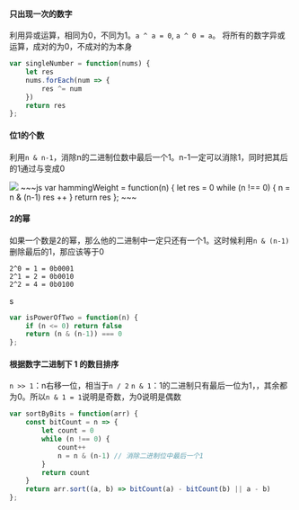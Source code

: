 #### 只出现一次的数字

利用异或运算，相同为0，不同为1。`a ^ a = 0`, `a ^ 0 = a`。
将所有的数字异或运算，成对的为0，不成对的为本身
~~~js
var singleNumber = function(nums) {
    let res
    nums.forEach(num => {
        res ^= num
    })
    return res
};
~~~
#### 位1的个数

利用`n & n-1`，消除n的二进制位数中最后一个1。n-1一定可以消除1，同时把其后的1通过与变成0

<img src="https://labuladong.github.io/algo/images/%e4%bd%8d%e6%93%8d%e4%bd%9c/1.png"/>
~~~js
var hammingWeight = function(n) {
    let res = 0
    while (n !== 0) {
        n = n & (n-1)
        res ++
    }
    return res
};
~~~

#### 2的幂
如果一个数是2的幂，那么他的二进制中一定只还有一个1。这时候利用`n & (n-1)`删除最后的1，那应该等于0
~~~
2^0 = 1 = 0b0001
2^1 = 2 = 0b0010
2^2 = 4 = 0b0100
~~~
s
~~~js
var isPowerOfTwo = function(n) {
    if (n <= 0) return false
    return (n & (n-1)) === 0
};
~~~

#### 根据数字二进制下 1 的数目排序

`n >> 1`：n右移一位，相当于`n / 2`
`n & 1`：1的二进制只有最后一位为1，，其余都为0。所以`n & 1 = 1`说明是奇数，为0说明是偶数

~~~js
var sortByBits = function(arr) {
    const bitCount = n => {
        let count = 0
        while (n !== 0) {
            count++
            n = n & (n-1) // 消除二进制位中最后一个1
        }
        return count
    }
    return arr.sort((a, b) => bitCount(a) - bitCount(b) || a - b)
};
~~~
